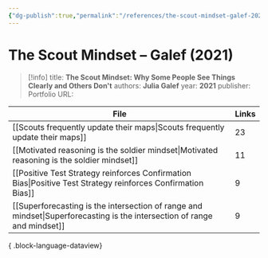 ```yaml
---
{"dg-publish":true,"permalink":"/references/the-scout-mindset-galef-2021/"}
---
```



# The Scout Mindset – Galef (2021)

> [!info]
> title: **The Scout Mindset: Why Some People See Things Clearly and Others Don't**
> authors: **Julia Galef**
> year: **2021**
> publisher: Portfolio
> URL: 


| File                                                                                                                        | Links |
| --------------------------------------------------------------------------------------------------------------------------- | ----- |
| [[Scouts frequently update their maps\|Scouts frequently update their maps]]                                             | 23    |
| [[Motivated reasoning is the soldier mindset\|Motivated reasoning is the soldier mindset]]                               | 11    |
| [[Positive Test Strategy reinforces Confirmation Bias\|Positive Test Strategy reinforces Confirmation Bias]]             | 9     |
| [[Superforecasting is the intersection of range and mindset\|Superforecasting is the intersection of range and mindset]] | 9     |

{ .block-language-dataview}
